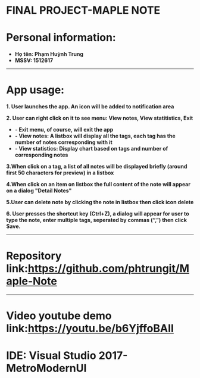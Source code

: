 # **FINAL PROJECT-MAPLE NOTE**

# Personal information:
* **Họ tên: Phạm Huỳnh Trung**
* **MSSV: 1512617**
----
# App usage:
**1. User launches the app. An icon  will be added to notification area**

**2. User can right click on it to see menu: View notes, View statitistics, Exit**
* **- Exit menu, of course, will exit the app**
* **- View notes: A listbox will display all the tags, each tag has the number of notes corresponding with it**
* **- View statistics: Display chart based on tags and number of corresponding notes**

**3.When click on a tag, a list of all notes will be displayed briefly (around first 50 characters for preview) in a listbox**

**4.When click on an item on listbox the full content of the note will appear on a dialog "Detail Notes"**

**5.User can delete note by clicking the note in listbox then click icon delete**

**6. User presses the shortcut key (Ctrl+Z), a dialog will appear for user to type the note, enter multiple tags, seperated by commas (“,”) then click Save.**

----
# Repository link:<https://github.com/phtrungit/Maple-Note>
----
# Video youtube demo link:<https://youtu.be/b6YjffoBAII>

# IDE: Visual Studio 2017-MetroModernUI